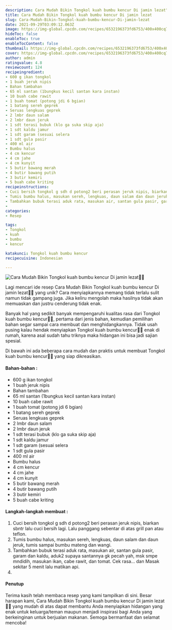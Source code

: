 ```yaml
---
description: Cara Mudah Bikin Tongkol kuah bumbu kencur Di jamin lezat"
title: Cara Mudah Bikin Tongkol kuah bumbu kencur Di jamin lezat
slug: Cara-Mudah-Bikin-Tongkol-kuah-bumbu-kencur-Di-jamin-lezat
date: 2021-09-29T03:09:12.063Z
image: https://img-global.cpcdn.com/recipes/6532196373fd6753/400x400cq70/photo.jpg
hideToc: false
enableToc: true
enableTocContent: false
thumbnail: https://img-global.cpcdn.com/recipes/6532196373fd6753/400x400cq70/photo.jpg
cover: https://img-global.cpcdn.com/recipes/6532196373fd6753/400x400cq70/photo.jpg
author: admin
ratingvalue: 4.8
reviewcount: 124
recipeingredient:
- 600 g ikan tongkol
- 1 buah jeruk nipis
- Bahan tambahan
- 65 ml santan (1bungkus kecil santan kara instan)
- 10 buah cabe rawit
- 1 buah tomat (potong jdi 6 bgian)
- 1 batang sereh geprek
- Seruas lengkuas geprek
- 2 lmbr daun salam
- 2 lmbr daun jeruk
- 1 sdt terasi bubuk (klo ga suka skip aja)
- 1 sdt kaldu jamur
- 1 sdt garam (sesuai selera
- 1 sdt gula pasir
- 400 ml air
- Bumbu halus
- 4 cm kencur
- 4 cm jahe
- 4 cm kunyit
- 5 butir bawang merah
- 4 butir bawang putih
- 3 butir kemiri
- 5 buah cabe kriting
recipeinstructions:
- Cuci bersih tongkol g sdh d potong2 beri perasan jeruk nipis, biarkan sbntr lalu cuci bersih lagi. Lalu panggang sebentar di atas grill pan atau teflon.
- Tumis bumbu halus, masukan sereh, lengkuas, daun salam dan daun jeruk, tumis sampai bumbu mateng dan wangi.
- Tambahkan bubuk terasi aduk rata, masukan air, santan gula pasir, garam dan kaldu, aduk2 supaya santannya gk pecah yah, msk smpe mndidih, masukan ikan, cabe rawit, dan tomat. Cek rasa… dan Masak sekitar 5 menit lalu matikan api.
- 
categories:
- Resep

tags:
- Tongkol
- kuah
- bumbu
- kencur

katakunci: Tongkol kuah bumbu kencur
recipecuisine: Indonesian

---
```


![Cara Mudah Bikin Tongkol kuah bumbu kencur Di jamin lezat👩‍🍳](https://img-global.cpcdn.com/recipes/6532196373fd6753/400x400cq70/photo.jpg)

Lagi mencari ide resep Cara Mudah Bikin Tongkol kuah bumbu kencur Di jamin lezat👩‍🍳 yang unik? Cara menyiapkannya memang tidak terlalu sulit namun tidak gampang juga. Jika keliru mengolah maka hasilnya tidak akan memuaskan dan justru cenderung tidak enak.

Banyak hal yang sedikit banyak mempengaruhi kualitas rasa dari Tongkol kuah bumbu kencur👩‍🍳, pertama dari jenis bahan, kemudian pemilihan bahan segar sampai cara membuat dan menghidangkannya. Tidak usah pusing kalau hendak menyiapkan Tongkol kuah bumbu kencur👩‍🍳 enak di rumah, karena asal sudah tahu triknya maka hidangan ini bisa jadi sajian spesial.

Di bawah ini ada beberapa cara mudah dan praktis untuk membuat Tongkol kuah bumbu kencur👩‍🍳 yang siap dikreasikan.

<!--inarticleads1-->

#### Bahan-bahan :

- 600 g ikan tongkol
- 1 buah jeruk nipis
- Bahan tambahan
- 65 ml santan (1bungkus kecil santan kara instan)
- 10 buah cabe rawit
- 1 buah tomat (potong jdi 6 bgian)
- 1 batang sereh geprek
- Seruas lengkuas geprek
- 2 lmbr daun salam
- 2 lmbr daun jeruk
- 1 sdt terasi bubuk (klo ga suka skip aja)
- 1 sdt kaldu jamur
- 1 sdt garam (sesuai selera
- 1 sdt gula pasir
- 400 ml air
- Bumbu halus
- 4 cm kencur
- 4 cm jahe
- 4 cm kunyit
- 5 butir bawang merah
- 4 butir bawang putih
- 3 butir kemiri
- 5 buah cabe kriting

<!--inarticleads2-->

#### Langkah-langkah membuat :

1. Cuci bersih tongkol g sdh d potong2 beri perasan jeruk nipis, biarkan sbntr lalu cuci bersih lagi. Lalu panggang sebentar di atas grill pan atau teflon.
1. Tumis bumbu halus, masukan sereh, lengkuas, daun salam dan daun jeruk, tumis sampai bumbu mateng dan wangi.
1. Tambahkan bubuk terasi aduk rata, masukan air, santan gula pasir, garam dan kaldu, aduk2 supaya santannya gk pecah yah, msk smpe mndidih, masukan ikan, cabe rawit, dan tomat. Cek rasa… dan Masak sekitar 5 menit lalu matikan api.
1. 

#### Penutup

Terima kasih telah membaca resep yang kami tampilkan di sini. Besar harapan kami, Cara Mudah Bikin Tongkol kuah bumbu kencur Di jamin lezat👩‍🍳 yang mudah di atas dapat membantu Anda menyiapkan hidangan yang enak untuk keluarga/teman maupun menjadi inspirasi bagi Anda yang berkeinginan untuk berjualan makanan. Semoga bermanfaat dan selamat mencoba!